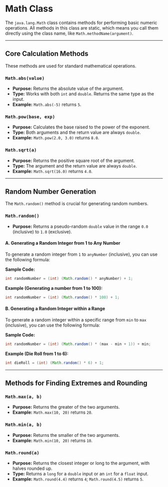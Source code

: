 # Math Class

The `java.lang.Math` class contains methods for performing basic numeric operations. All methods in this class are static, which means you call them directly using the class name, like `Math.methodName(argument)`.

---

## Core Calculation Methods

These methods are used for standard mathematical operations.

### `Math.abs(value)`
*   **Purpose:** Returns the absolute value of the argument.
*   **Type:** Works with both `int` and `double`. Returns the same type as the input.
*   **Example:** `Math.abs(-5)` returns `5`.

### `Math.pow(base, exp)`
*   **Purpose:** Calculates the base raised to the power of the exponent.
*   **Type:** Both arguments and the return value are always `double`.
*   **Example:** `Math.pow(2.0, 3.0)` returns `8.0`.

### `Math.sqrt(a)`
*   **Purpose:** Returns the positive square root of the argument.
*   **Type:** The argument and the return value are always `double`.
*   **Example:** `Math.sqrt(16.0)` returns `4.0`.

---

## Random Number Generation

The `Math.random()` method is crucial for generating random numbers.

### `Math.random()`
*   **Purpose:** Returns a pseudo-random `double` value in the range `0.0` (inclusive) to `1.0` (exclusive).

#### A. Generating a Random Integer from 1 to Any Number

To generate a random integer from `1` to `anyNumber` (inclusive), you can use the following formula:

**Sample Code:**
```java
int randomNumber = (int) (Math.random() * anyNumber) + 1;
```

**Example (Generating a number from 1 to 100):**
```java
int randomNumber = (int) (Math.random() * 100) + 1;
```

#### B. Generating a Random Integer within a Range

To generate a random integer within a specific range from `min` to `max` (inclusive), you can use the following formula:

**Sample Code:**
```java
int randomNumber = (int) (Math.random() * (max - min + 1)) + min;
```

**Example (Die Roll from 1 to 6):**
```java
int dieRoll = (int) (Math.random() * 6) + 1;
```

---

## Methods for Finding Extremes and Rounding

### `Math.max(a, b)`
*   **Purpose:** Returns the greater of the two arguments.
*   **Example:** `Math.max(10, 20)` returns `20`.

### `Math.min(a, b)`
*   **Purpose:** Returns the smaller of the two arguments.
*   **Example:** `Math.min(10, 20)` returns `10`.

### `Math.round(a)`
*   **Purpose:** Returns the closest integer or long to the argument, with halves rounded up.
*   **Type:** Returns a `long` for a `double` input or an `int` for a `float` input.
*   **Example:** `Math.round(4.4)` returns `4`; `Math.round(4.5)` returns `5`.
